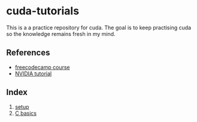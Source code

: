 # cuda-tutorials
This is a a practice repository for cuda. The goal is to keep practising cuda so the knowledge remains fresh in my mind. 

## References
- [freecodecamp course](https://github.com/Infatoshi/cuda-course)
- [NVIDIA tutorial](https://docs.nvidia.com/cuda/cuda-c-programming-guide/)

## Index
1. [setup](/01-setup/)
2. [C basics](/02-C++_review/)